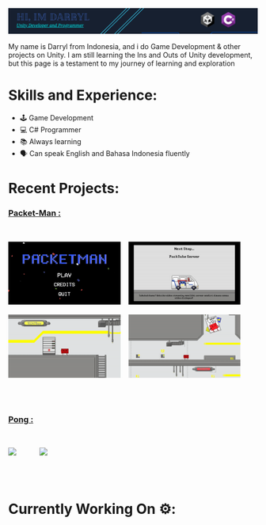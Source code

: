<img src="https://github.com/PerpleXG29/PerpleXG29/blob/main/Github%20Banner.png" border="0" width="1920" align="centre">

My name is Darryl from Indonesia, and i do Game Development & other projects on Unity. I am still learning the Ins and Outs of Unity development, but this page is a testament to my journey of learning and exploration



# Skills and Experience:
* 🕹️ Game Development
* 💻 C# Programmer
* 📚 Always learning
* 🗣️ Can speak English and Bahasa Indonesia fluently


# Recent Projects:

### <ins>Packet-Man :</ins>
<br>

<img src="https://github.com/PerpleXG29/PerpleXG29/blob/17d89f11c23e01dec61dc9f19faf3020092657cf/PacketMan%20Main%20Menu.gif" border="0" width="45%"/>&nbsp; &nbsp; <img src="https://github.com/PerpleXG29/PerpleXG29/blob/17d89f11c23e01dec61dc9f19faf3020092657cf/PacketMan%20Loading%20Screen.gif" border="0" width="45%"/><br><br> <img src="https://github.com/PerpleXG29/PerpleXG29/blob/17d89f11c23e01dec61dc9f19faf3020092657cf/PacketMan%20GamePlay%201.gif" border="0" width="45%"/>&nbsp; &nbsp; <img src="https://github.com/PerpleXG29/PerpleXG29/blob/17d89f11c23e01dec61dc9f19faf3020092657cf/PacketMan%20GamePlay%202.gif" border="0" width="45%"/>

<br><br>

### <ins>Pong :</ins>
<br>

<img src="https://github.com/PerpleXG29/PerpleXG29/blob/8dc483f2f39208db99cd8d2bb3cdb3e90e88cd50/Pong%201.gif" border="0" width="45%"/>&nbsp; &nbsp;&nbsp; &nbsp;&nbsp; &nbsp;&nbsp; &nbsp;<img src="https://github.com/PerpleXG29/PerpleXG29/blob/2e65c22e10934629745e4f7d9b19516878468e79/Pong%202.gif" border="0" width="45%"/>

<br><br>
# Currently Working On ⚙️:
